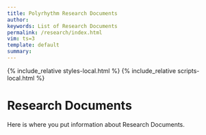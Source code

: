 ```yaml
---
title: Polyrhythm Research Documents 
author: 
keywords: List of Research Documents 
permalink: /research/index.html
vim: ts=3
template: default
summary: 
---
```


{% include_relative styles-local.html %}
{% include_relative scripts-local.html %}

# Research Documents #

Here is where you put information about Research Documents.

